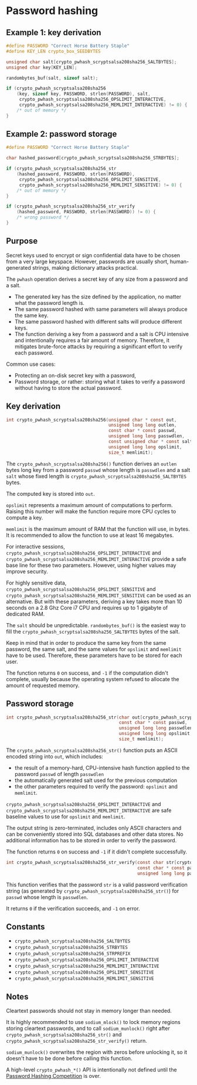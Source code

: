 # Password hashing

## Example 1: key derivation

```c
#define PASSWORD "Correct Horse Battery Staple"
#define KEY_LEN crypto_box_SEEDBYTES

unsigned char salt[crypto_pwhash_scryptsalsa208sha256_SALTBYTES];
unsigned char key[KEY_LEN];

randombytes_buf(salt, sizeof salt);

if (crypto_pwhash_scryptsalsa208sha256
    (key, sizeof key, PASSWORD, strlen(PASSWORD), salt,
     crypto_pwhash_scryptsalsa208sha256_OPSLIMIT_INTERACTIVE,
     crypto_pwhash_scryptsalsa208sha256_MEMLIMIT_INTERACTIVE) != 0) {
    /* out of memory */
}
```

## Example 2: password storage

```c
#define PASSWORD "Correct Horse Battery Staple"

char hashed_password[crypto_pwhash_scryptsalsa208sha256_STRBYTES];

if (crypto_pwhash_scryptsalsa208sha256_str
    (hashed_password, PASSWORD, strlen(PASSWORD),
     crypto_pwhash_scryptsalsa208sha256_OPSLIMIT_SENSITIVE,
     crypto_pwhash_scryptsalsa208sha256_MEMLIMIT_SENSITIVE) != 0) {
    /* out of memory */
}

if (crypto_pwhash_scryptsalsa208sha256_str_verify
    (hashed_password, PASSWORD, strlen(PASSWORD)) != 0) {
    /* wrong password */
}
```

## Purpose

Secret keys used to encrypt or sign confidential data have to be chosen from a very large keyspace. However, passwords are usually short, human-generated strings, making dictionary attacks practical.

The `pwhash` operation derives a secret key of any size from a password and a salt.

- The generated key has the size defined by the application, no matter what the password length is.
- The same password hashed with same parameters will always produce the same key.
- The same password hashed with different salts will produce different keys.
- The function deriving a key from a password and a salt is CPU intensive and intentionally requires a fair amount of memory. Therefore, it mitigates brute-force attacks by requiring a significant effort to verify each password.

Common use cases:
- Protecting an on-disk secret key with a password,
- Password storage, or rather: storing what it takes to verify a password without having to store the actual password.

## Key derivation

```c
int crypto_pwhash_scryptsalsa208sha256(unsigned char * const out,
                                       unsigned long long outlen,
                                       const char * const passwd,
                                       unsigned long long passwdlen,
                                       const unsigned char * const salt,
                                       unsigned long long opslimit,
                                       size_t memlimit);
```

The `crypto_pwhash_scryptsalsa208sha256()` function derives an `outlen` bytes long key from a password `passwd` whose length is `passwdlen` and a salt `salt` whose fixed length is `crypto_pwhash_scryptsalsa208sha256_SALTBYTES` bytes.

The computed key is stored into `out`.

`opslimit` represents a maximum amount of computations to perform. Raising this number will make the function require more CPU cycles to compute a key.

`memlimit` is the maximum amount of RAM that the function will use, in bytes. It is recommended to allow the function to use at least 16 megabytes.

For interactive sessions, `crypto_pwhash_scryptsalsa208sha256_OPSLIMIT_INTERACTIVE` and `crypto_pwhash_scryptsalsa208sha256_MEMLIMIT_INTERACTIVE` provide a safe base line for these two parameters. However, using higher values may improve security.

For highly sensitive data, `crypto_pwhash_scryptsalsa208sha256_OPSLIMIT_SENSITIVE` and `crypto_pwhash_scryptsalsa208sha256_MEMLIMIT_SENSITIVE` can be used as an alternative. But with these parameters, deriving a key takes more than 10 seconds on a 2.8 Ghz Core i7 CPU and requires up to 1 gigabyte of dedicated RAM.

The `salt` should be unpredictable. `randombytes_buf()` is the easiest way to fill the `crypto_pwhash_scryptsalsa208sha256_SALTBYTES` bytes of the salt.

Keep in mind that in order to produce the same key from the same password, the same salt, and the same values for `opslimit` and `memlimit` have to be used. Therefore, these parameters have to be stored for each user.

The function returns `0` on success, and `-1` if the computation didn't complete, usually because the operating system refused to allocate the amount of requested memory.

## Password storage

```c
int crypto_pwhash_scryptsalsa208sha256_str(char out[crypto_pwhash_scryptsalsa208sha256_STRBYTES],
                                           const char * const passwd,
                                           unsigned long long passwdlen,
                                           unsigned long long opslimit,
                                           size_t memlimit);
```

The `crypto_pwhash_scryptsalsa208sha256_str()` function puts an ASCII encoded string into `out`, which includes:
- the result of a memory-hard, CPU-intensive hash function applied to the password `passwd` of length `passwdlen`
- the automatically generated salt used for the previous computation
- the other parameters required to verify the password: `opslimit` and `memlimit`.

`crypto_pwhash_scryptsalsa208sha256_OPSLIMIT_INTERACTIVE` and `crypto_pwhash_scryptsalsa208sha256_MEMLIMIT_INTERACTIVE` are safe baseline values to use for `opslimit` and `memlimit`.

The output string is zero-terminated, includes only ASCII characters and can be conveniently stored into SQL databases and other data stores. No additional information has to be stored in order to verify the password.

The function returns `0` on success and `-1` if it didn't complete successfully.

```c
int crypto_pwhash_scryptsalsa208sha256_str_verify(const char str[crypto_pwhash_scryptsalsa208sha256_STRBYTES],
                                                  const char * const passwd,
                                                  unsigned long long passwdlen);
```

This function verifies that the password `str` is a valid password verification string (as generated by `crypto_pwhash_scryptsalsa208sha256_str()`) for `passwd` whose length is `passwdlen`.

It returns `0` if the verification succeeds, and `-1` on error.

## Constants

- `crypto_pwhash_scryptsalsa208sha256_SALTBYTES`
- `crypto_pwhash_scryptsalsa208sha256_STRBYTES`
- `crypto_pwhash_scryptsalsa208sha256_STRPREFIX`
- `crypto_pwhash_scryptsalsa208sha256_OPSLIMIT_INTERACTIVE`
- `crypto_pwhash_scryptsalsa208sha256_MEMLIMIT_INTERACTIVE`
- `crypto_pwhash_scryptsalsa208sha256_OPSLIMIT_SENSITIVE`
- `crypto_pwhash_scryptsalsa208sha256_MEMLIMIT_SENSITIVE`

## Notes

Cleartext passwords should not stay in memory longer than needed.

It is highly recommended to use `sodium_mlock()` to lock memory regions storing cleartext passwords, and to call `sodium_munlock()` right after `crypto_pwhash_scryptsalsa208sha256_str()` and `crypto_pwhash_scryptsalsa208sha256_str_verify()` return.

`sodium_munlock()` overwrites the region with zeros before unlocking it, so it doesn't have to be done before calling this function.

A high-level `crypto_pwhash_*()` API is intentionally not defined until the [Password Hashing Competition](http://competitions.cr.yp.to/phc.html) is over.
